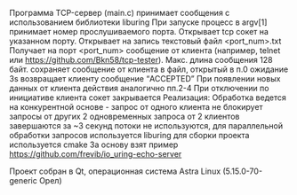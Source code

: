 Программа TCP-сервер (main.c)
принимает сообщения с использованием библиотеки liburing
При запуске процесс в argv[1] принимает номер прослушиваемого порта.
Открывает tcp сокет на указанном порту. Открывает на запись текстовый файл <port_num>.txt
Получает на порт <port_num> сообщение от клиента (например, telnet или https://github.com/Bkn58/tcp-tester).
Макс. длина сообщения 128 байт.
сохраняет сообщение от клиента в файл, открытый в п.0
ожидание 3s
возвращает клиенту сообщение “ACCEPTED”
При появлении новых данных от клиента действия аналогично пп.2-4
При отключении по инициативе клиента сокет закрывается
Реализация:
Обработка ведется на конкурентной основе - запрос от одного клиента не блокирует запросы от других
2 одновременных запроса от 2 клиентов завершаются за ~3 секунд
потоки не используются, для параллельной обработки запросов используется liburing
для сборки проекта используется cmake
За основу взят пример https://github.com/frevib/io_uring-echo-server

Проект собран в Qt, операционная система Astra Linux (5.15.0-70-generic Орел)